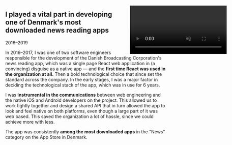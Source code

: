 <video src="{{ '/assets/Andy CV cut Newsapp cropped.mp4' | url }}" loop muted autoplay style="float: right; margin: 0 -12rem 0 1.5rem; width: 19rem;"></video>

## I played a vital part in developing one of Denmark's most downloaded news reading apps

<p class="meta">2016–2019</p>

In 2016–2017, I was one of two software engineers responsible for the development of the Danish Broadcasting Corporation's news reading app, which was a single page React web application in (a convincing) disguise as a native app — and the **first time React was used in the organization at all.** Then a bold technological choice that since set the standard across the company. In the early stages, I was a major factor in deciding the technological stack of the app, which was in use for 6 years.

I was **instrumental in the communications** between web engineering and the native iOS and Android developers on the project. This allowed us to work tightly together and design a shared API that in turn allowed the app to look and feel native on both platforms, even though a large part of it was web based. This saved the organization a lot of hassle, since we could achieve more with less.

The app was consistently **among the most downloaded apps** in the "News" category on the App Store in Denmark.<br style="clear:right" />
